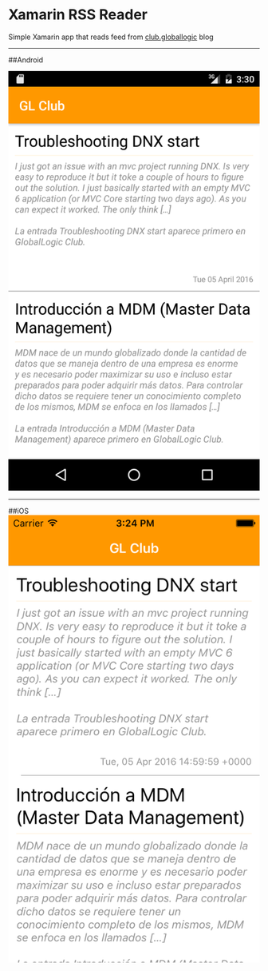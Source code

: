 Xamarin RSS Reader
===================


Simple Xamarin app that reads feed from [club.globallogic](https://www.globallogic.com/latam/news-and-insights/gl-club/#all) blog

----------

##Android

![android-screenshot](https://github.com/GlobalLogicLatam/xamarin-rssreader/raw/master/android.png)

----------

##iOS
![ios-screenshot](https://github.com/GlobalLogicLatam/xamarin-rssreader/raw/master/ios.png)
